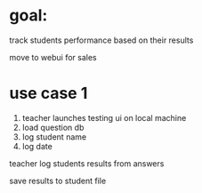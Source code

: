 # goal: 

track students performance based on their results

move to webui for sales 

# use case 1
1. teacher launches testing ui on local machine
2. load question db
3. log student name
4. log date

teacher log students results from answers

save results to student file

